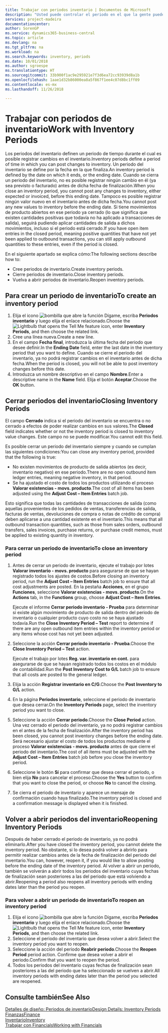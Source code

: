 ```yaml
---
title: Trabajar con periodos inventario | Documentos de Microsoft
description: "Usted puede controlar el periodo en el que la gente puede registrar cambios en el inventario mediante la definición de periodos de inventario."
services: project-madeira
documentationcenter: 
author: SorenGP
ms.service: dynamics365-business-central
ms.topic: article
ms.devlang: na
ms.tgt_pltfrm: na
ms.workload: na
ms.search.keywords: inventory, periods
ms.date: 10/01/2018
ms.author: sgroespe
ms.translationtype: HT
ms.sourcegitcommit: 33b900f1ac9e295921e7f3d6ea72cc93939d8a1b
ms.openlocfilehash: 1aae1d32b86000ea8a5f867f1ee4c07d8bc1ff09
ms.contentlocale: es-mx
ms.lasthandoff: 11/26/2018

---
```

# <a name="work-with-inventory-periods"></a><span data-ttu-id="ea57c-103">Trabajar con periodos de inventario</span><span class="sxs-lookup"><span data-stu-id="ea57c-103">Work with Inventory Periods</span></span>
<span data-ttu-id="ea57c-104">Los periodos del inventario definen un periodo de tiempo durante el cual es posible registrar cambios en el inventario.</span><span class="sxs-lookup"><span data-stu-id="ea57c-104">Inventory periods define a period of time in which you can post changes to inventory.</span></span> <span data-ttu-id="ea57c-105">Un periodo del inventario se define por la fecha en la que finaliza.</span><span class="sxs-lookup"><span data-stu-id="ea57c-105">An inventory period is defined by the date on which it ends, or the ending date.</span></span> <span data-ttu-id="ea57c-106">Cuando se cierra un periodo del inventario, no es posible registrar ningún cambio en él (ya sea previsto o facturado) antes de dicha fecha de finalización.</span><span class="sxs-lookup"><span data-stu-id="ea57c-106">When you close an inventory period, you cannot post any changes to inventory, either expected or invoiced, before this ending date.</span></span> <span data-ttu-id="ea57c-107">Tampoco es posible registrar ningún valor nuevo en el inventario antes de dicha fecha.</span><span class="sxs-lookup"><span data-stu-id="ea57c-107">You cannot post any new values to inventory before the ending date.</span></span> <span data-ttu-id="ea57c-108">Si tiene movimientos de producto abiertos en ese periodo ya cerrado (lo que significa que existen cantidades positivas que todavía no ha aplicado a transacciones de salida), seguirá pudiendo aplicar cantidades de salida a dichos movimientos, incluso si el periodo está cerrado.</span><span class="sxs-lookup"><span data-stu-id="ea57c-108">If you have open item entries in the closed period, meaning positive quantities that have not yet been applied to outbound transactions, you can still apply outbound quantities to these entries, even if the period is closed.</span></span>  

<span data-ttu-id="ea57c-109">En el siguiente apartado se explica cómo:</span><span class="sxs-lookup"><span data-stu-id="ea57c-109">The following sections describe how to:</span></span>  

* <span data-ttu-id="ea57c-110">Cree periodos de inventario.</span><span class="sxs-lookup"><span data-stu-id="ea57c-110">Create inventory periods.</span></span>  
* <span data-ttu-id="ea57c-111">Cierre periodos de inventario.</span><span class="sxs-lookup"><span data-stu-id="ea57c-111">Close inventory periods.</span></span>  
* <span data-ttu-id="ea57c-112">Vuelva a abrir periodos de inventario.</span><span class="sxs-lookup"><span data-stu-id="ea57c-112">Reopen inventory periods.</span></span>  

## <a name="to-create-an-inventory-period"></a><span data-ttu-id="ea57c-113">Para crear un periodo de inventario</span><span class="sxs-lookup"><span data-stu-id="ea57c-113">To create an inventory period</span></span>  
1. <span data-ttu-id="ea57c-114">Elija el icono ![bombilla que abre la función Dígame](media/ui-search/search_small.png "Dígame que desea hacer"), escriba **Periodos inventario** y luego elija el enlace relacionado.</span><span class="sxs-lookup"><span data-stu-id="ea57c-114">Choose the ![Lightbulb that opens the Tell Me feature](media/ui-search/search_small.png "Tell me what you want to do") icon, enter **Inventory Periods**, and then choose the related link.</span></span>  
2. <span data-ttu-id="ea57c-115">Cree una línea nueva.</span><span class="sxs-lookup"><span data-stu-id="ea57c-115">Create a new line.</span></span>  
3. <span data-ttu-id="ea57c-116">En el campo **Fecha final**, introduzca la última fecha del periodo que desee definir.</span><span class="sxs-lookup"><span data-stu-id="ea57c-116">In the **Ending Date** field, enter the last date in the inventory period that you want to define.</span></span> <span data-ttu-id="ea57c-117">Cuando se cierre el periodo del inventario, ya no podrá registrar cambios en el inventario antes de dicha fecha.</span><span class="sxs-lookup"><span data-stu-id="ea57c-117">When the period is closed, you will not be able to post inventory changes before this date.</span></span>  
4. <span data-ttu-id="ea57c-118">Introduzca un nombre descriptivo en el campo **Nombre**.</span><span class="sxs-lookup"><span data-stu-id="ea57c-118">Enter a descriptive name in the **Name** field.</span></span> <span data-ttu-id="ea57c-119">Elija el botón **Aceptar**.</span><span class="sxs-lookup"><span data-stu-id="ea57c-119">Choose the **OK** button.</span></span>  

## <a name="closing-inventory-periods"></a><span data-ttu-id="ea57c-120">Cerrar periodos del inventario</span><span class="sxs-lookup"><span data-stu-id="ea57c-120">Closing Inventory Periods</span></span>  
<span data-ttu-id="ea57c-121">El campo **Cerrado** indica si el periodo del inventario se encuentra o no cerrado a efectos de poder realizar cambios en sus valores.</span><span class="sxs-lookup"><span data-stu-id="ea57c-121">The **Closed** field indicates whether or not the inventory period is closed to inventory value changes.</span></span> <span data-ttu-id="ea57c-122">Este campo no se puede modificar.</span><span class="sxs-lookup"><span data-stu-id="ea57c-122">You cannot edit this field.</span></span>  

<span data-ttu-id="ea57c-123">Es posible cerrar un periodo del inventario siempre y cuando se cumplan las siguientes condiciones:</span><span class="sxs-lookup"><span data-stu-id="ea57c-123">You can close any inventory period, provided that the following is true:</span></span>  

* <span data-ttu-id="ea57c-124">No existen movimientos de producto de salida abiertos (es decir, inventario negativo) en ese periodo.</span><span class="sxs-lookup"><span data-stu-id="ea57c-124">There are no open outbound item ledger entries, meaning negative inventory, in that period.</span></span>  
* <span data-ttu-id="ea57c-125">Se ha ajustado el costo de todos los productos utilizando el proceso **Valorar existencias - movs. producto**.</span><span class="sxs-lookup"><span data-stu-id="ea57c-125">The cost of all items has been adjusted using the **Adjust Cost – Item Entries** batch job.</span></span>  

<span data-ttu-id="ea57c-126">Esto significa que todas las cantidades de transacciones de salida (como aquellas provenientes de los pedidos de ventas, transferencias de salida, facturas de ventas, devoluciones de compra o notas de crédito de compra) deben aplicarse a una cantidad existente en el inventario.</span><span class="sxs-lookup"><span data-stu-id="ea57c-126">This means that all outbound transaction quantities, such as those from sales orders, outbound transfers, sales invoices, purchase returns, or purchase credit memos, must be applied to existing quantity in inventory.</span></span>  

### <a name="to-close-an-inventory-period"></a><span data-ttu-id="ea57c-127">Para cerrar un periodo de inventario</span><span class="sxs-lookup"><span data-stu-id="ea57c-127">To close an inventory period</span></span>  
1. <span data-ttu-id="ea57c-128">Antes de cerrar un periodo de inventario, ejecute el trabajo por lotes **Valorar inventario - movs. producto** para asegurarse de que se hayan registrado todos los ajustes de costos.</span><span class="sxs-lookup"><span data-stu-id="ea57c-128">Before closing an inventory period, run the **Adjust Cost – Item Entries** batch job to ensure that all cost adjustments are posted.</span></span> <span data-ttu-id="ea57c-129">En la pestaña **Acciones**, en el grupo **Funciones**, seleccione **Valorar existencias - movs. producto**.</span><span class="sxs-lookup"><span data-stu-id="ea57c-129">On the **Actions** tab, in the **Functions** group, choose **Adjust Cost – Item Entries**.</span></span>  

     <span data-ttu-id="ea57c-130">Ejecute el informe **Cerrar periodo inventario - Prueba** para determinar si existe algún movimiento de producto de salida dentro del periodo de inventario o cualquier producto cuyo costo no se haya ajustado todavía.</span><span class="sxs-lookup"><span data-stu-id="ea57c-130">Run the **Close Inventory Period – Test** report to determine if there are any open outbound item entries within the inventory period or any items whose cost has not yet been adjusted.</span></span>  
2. <span data-ttu-id="ea57c-131">Seleccione la acción **Cerrar periodo inventario - Prueba**.</span><span class="sxs-lookup"><span data-stu-id="ea57c-131">Choose the **Close Inventory Period – Test** action.</span></span>  

     <span data-ttu-id="ea57c-132">Ejecute el trabajo por lotes **Reg. var. inventario en cont.** para asegurarse de que se hayan registrado todos los costos en el módulo de contabilidad.</span><span class="sxs-lookup"><span data-stu-id="ea57c-132">Run the **Post Inventory Cost to G/L** batch job to ensure that all costs are posted to the general ledger.</span></span>  
3. <span data-ttu-id="ea57c-133">Elija la acción **Registrar inventario en C/G**.</span><span class="sxs-lookup"><span data-stu-id="ea57c-133">Choose the **Post Inventory to G/L** action.</span></span>  
4. <span data-ttu-id="ea57c-134">En la página **Periodos inventario**, seleccione el periodo de inventario que desea cerrar.</span><span class="sxs-lookup"><span data-stu-id="ea57c-134">On the **Inventory Periods** page, select the inventory period you want to close.</span></span>  
5. <span data-ttu-id="ea57c-135">Seleccione la acción **Cerrar periodo**.</span><span class="sxs-lookup"><span data-stu-id="ea57c-135">Choose the **Close Period** action.</span></span> <span data-ttu-id="ea57c-136">Una vez cerrado el periodo del inventario, ya no podrá registrar cambios en el antes de la fecha de finalización.</span><span class="sxs-lookup"><span data-stu-id="ea57c-136">After the inventory period has been closed, you cannot post inventory changes before the ending date.</span></span> <span data-ttu-id="ea57c-137">Será necesario ajustar el costo de todos los productos mediante el proceso **Valorar existencias - movs. producto** antes de que cierre el periodo del inventario.</span><span class="sxs-lookup"><span data-stu-id="ea57c-137">The cost of all items must be adjusted with the **Adjust Cost – Item Entries** batch job before you close the inventory period.</span></span>  
6. <span data-ttu-id="ea57c-138">Seleccione le botón **Sí** para confirmar que desea cerrar el periodo, o bien elija **No** para cancelar el proceso.</span><span class="sxs-lookup"><span data-stu-id="ea57c-138">Choose the **Yes** button to confirm that you want to close the period, or choose **No** to cancel the closing.</span></span>  
7. <span data-ttu-id="ea57c-139">Se cierra el periodo de inventario y aparece un mensaje de confirmación cuando haya finalizado.</span><span class="sxs-lookup"><span data-stu-id="ea57c-139">The inventory period is closed and a confirmation message is displayed when it is finished.</span></span>  

## <a name="reopening-inventory-periods"></a><span data-ttu-id="ea57c-140">Volver a abrir periodos del inventario</span><span class="sxs-lookup"><span data-stu-id="ea57c-140">Reopening Inventory Periods</span></span>  
<span data-ttu-id="ea57c-141">Después de haber cerrado el periodo de inventario, ya no podrá eliminarlo.</span><span class="sxs-lookup"><span data-stu-id="ea57c-141">After you have closed the inventory period, you cannot delete the inventory period.</span></span> <span data-ttu-id="ea57c-142">No obstante, si lo desea podrá volver a abrirlo para permitir realizar cambios antes de la fecha de finalización del periodo del inventario.</span><span class="sxs-lookup"><span data-stu-id="ea57c-142">You can, however, reopen it, if you would like to allow posting before the ending date of the inventory period.</span></span> <span data-ttu-id="ea57c-143">Al volver a abrir un periodo, también se volverán a abrir todos los periodos del inventario cuyas fechas de finalización sean posteriores a las del periodo que está volviendo a abrir.</span><span class="sxs-lookup"><span data-stu-id="ea57c-143">Reopening a period also reopens all inventory periods with ending dates later than the period you reopen.</span></span>  

### <a name="to-reopen-an-inventory-period"></a><span data-ttu-id="ea57c-144">Para volver a abrir un periodo de inventario</span><span class="sxs-lookup"><span data-stu-id="ea57c-144">To reopen an inventory period</span></span>  
1. <span data-ttu-id="ea57c-145">Elija el icono ![bombilla que abre la función Dígame](media/ui-search/search_small.png "Dígame que desea hacer"), escriba **Periodos inventario** y luego elija el enlace relacionado.</span><span class="sxs-lookup"><span data-stu-id="ea57c-145">Choose the ![Lightbulb that opens the Tell Me feature](media/ui-search/search_small.png "Tell me what you want to do") icon, enter **Inventory Periods**, and then choose the related link.</span></span>  
2. <span data-ttu-id="ea57c-146">Seleccione el periodo del inventario que desea volver a abrir.</span><span class="sxs-lookup"><span data-stu-id="ea57c-146">Select the inventory period you want to reopen.</span></span>  
3. <span data-ttu-id="ea57c-147">Seleccione la acción del periodo **Reabrir periodo**.</span><span class="sxs-lookup"><span data-stu-id="ea57c-147">Choose the **Reopen Period** period action.</span></span> <span data-ttu-id="ea57c-148">Confirme que desea volver a abrir el periodo.</span><span class="sxs-lookup"><span data-stu-id="ea57c-148">Confirm that you want to reopen the period.</span></span>  
4. <span data-ttu-id="ea57c-149">Todos los periodos del inventario cuyas fechas de finalización sean posteriores a las del periodo que ha seleccionado se vuelven a abrir.</span><span class="sxs-lookup"><span data-stu-id="ea57c-149">All inventory periods with ending dates later than the period you selected are reopened.</span></span>  

## <a name="see-also"></a><span data-ttu-id="ea57c-150">Consulte también</span><span class="sxs-lookup"><span data-stu-id="ea57c-150">See Also</span></span>  
[<span data-ttu-id="ea57c-151">Detalles de diseño: Periodos de inventario</span><span class="sxs-lookup"><span data-stu-id="ea57c-151">Design Details: Inventory Periods</span></span>](design-details-inventory-periods.md)  
[<span data-ttu-id="ea57c-152">Finanzas</span><span class="sxs-lookup"><span data-stu-id="ea57c-152">Finance</span></span>](finance.md)  
[<span data-ttu-id="ea57c-153">Inventario</span><span class="sxs-lookup"><span data-stu-id="ea57c-153">Inventory</span></span>](inventory-manage-inventory.md)  
[<span data-ttu-id="ea57c-154">Trabajar con Financials</span><span class="sxs-lookup"><span data-stu-id="ea57c-154">Working with Financials</span></span>](ui-work-product.md)

